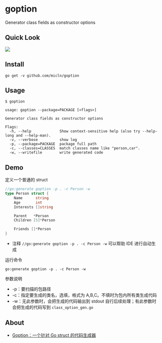 # goption

Generator class fields as constructor options

## Quick Look

![](https://cdn.sinaimg.cn.52ecy.cn/large/005BYqpgly1g307gsts99g30gn0amx6w.jpg)

## Install

	go get -v github.com/micln/goption

## Usage

```shell
$ goption

usage: goption --package=PACKAGE [<flags>]

Generator class fields as constructor options

Flags:
  -h, --help             Show context-sensitive help (also try --help-long and --help-man).
  -v, --verbose          show log
  -p, --package=PACKAGE  package full path
  -c, --classes=CLASSES  match classes name like "person,car".
  -w, --writefile        write generated code
```

## Demo

定义一个普通的 struct

```go
//go:generate goption -p . -c Person -w
type Person struct {
	Name      string
	Age       int
	Interests []string

	Parent   *Person
	Children [5]*Person

	Friends []*Person
}
```

- 注释 `//go:generate goption -p . -c Person -w` 可以帮助 IDE 进行自动生成

运行命令

    go:generate goption -p . -c Person -w

参数说明

- -p：要扫描的包路径
- -c：指定要生成的类名，选填，格式为 A,B,C。不填时为包内所有类生成代码
- -w：无此参数时，会把生成的代码输出到 stdout 自行后续处理；有此参数时会把生成的代码写到 `class_option_gen.go`

## About

- [Goption：一个针对 Go struct 的代码生成器](https://romatic.net/post/goption/)

